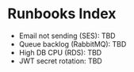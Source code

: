 # Runbooks Index

- Email not sending (SES): TBD
- Queue backlog (RabbitMQ): TBD
- High DB CPU (RDS): TBD
- JWT secret rotation: TBD
